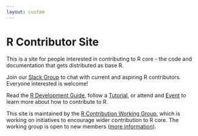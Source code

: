 ```yaml
---
layout: custom
---
```


# R Contributor Site

This is a site for people interested in contributing to R core - the code and documentation that gets distributed as base R.

Join our [Slack Group](slack) to chat with current and aspiring R contributors. Everyone interested is welcome!

Read the [R Development Guide](rdevguide), follow a [Tutorial](tutorials), or attend and [Event](event) to learn more about how to contribute to R.

This site is maintained by the [R Contribution Working Group](working-group), which is working on initiatives to encourage wider contribution to R core. The working group is open to new members ([more information](working-group)). 
